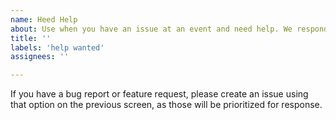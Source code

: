 ```yaml
---
name: Heed Help
about: Use when you have an issue at an event and need help. We respond within a few hours, and will try to respond within 15 min during event weekends.
title: ''
labels: 'help wanted'
assignees: ''

---
```


If you have a bug report or feature request, please create an issue using that option on the previous screen, as those will be prioritized for response.
